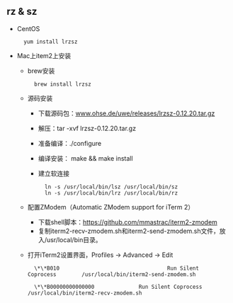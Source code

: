 ## rz & sz
- CentOS

		yum install lrzsz
- Mac上item2上安装
	- brew安装
	
			brew install lrzsz
    - 源码安装
    	- 下载源码包：www.ohse.de/uwe/releases/lrzsz-0.12.20.tar.gz
    	- 解压：tar -xvf lrzsz-0.12.20.tar.gz
    	- 准备编译：./configure
    	- 编译安装： make && make install
    	- 建立软连接
    	
        		ln -s /usr/local/bin/lsz /usr/local/bin/sz
				ln -s /usr/local/bin/lrz /usr/local/bin/rz
	- 配置ZModem（Automatic ZModem support for iTerm 2）
		- 下载shell脚本：https://github.com/mmastrac/iterm2-zmodem
		- 复制iterm2-recv-zmodem.sh和iterm2-send-zmodem.sh文件，放入/usr/local/bin目录。
	- 打开iTerm2设置界面，Profiles -> Advanced -> Edit
	
    		\*\*B010                                  Run Silent Coprocess        /usr/local/bin/iterm2-send-zmodem.sh

        	\*\*B00000000000000              Run Silent Coprocess        /usr/local/bin/iterm2-recv-zmodem.sh